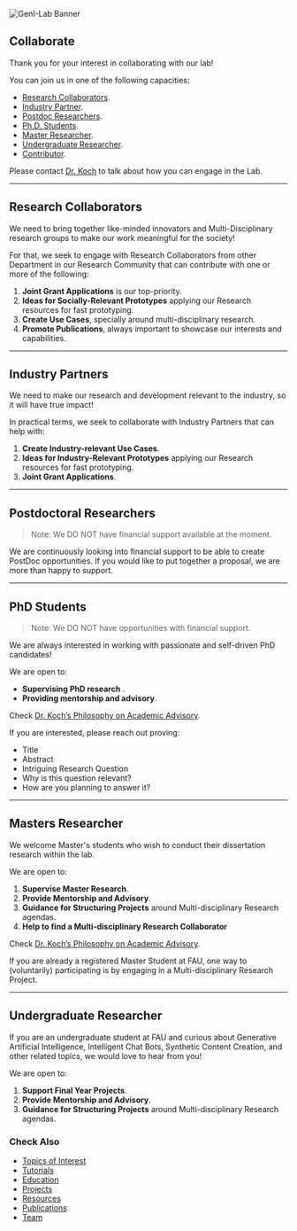 ![GenI-Lab Banner](./images/genilab-banner.png)

## Collaborate

Thank you for your interest in collaborating with our lab!

You can join us in one of the following capacities:

* [Research Collaborators](#research-collaborators).
* [Industry Partner](#industry-partner).
* [Postdoc Researchers](#postdoctoral-researchers).
* [Ph.D. Students](#phd-students).
* [Master Researcher](#master-researcher).
* [Undergraduate Researcher](#undergradute-researcher).
* [Contributor](./contribute.md).


Please contact [Dr. Koch](https://www.fau.edu/engineering/directory/faculty/koch/) to talk about how you can engage in the Lab.

---

## Research Collaborators

We need to bring together like-minded innovators and Multi-Disciplinary research groups to make our work meaningful for the society!

For that, we seek to engage with Research Collaborators from other Department in our Research Community that can contribute with one or more of the following:

1. **Joint Grant Applications** is our top-priority.
1. **Ideas for Socially-Relevant Prototypes** applying our Research resources for fast prototyping.
1. **Create Use Cases**, specially around multi-disciplinary research.
1. **Promote Publications**, always important to showcase our interests and capabilities.
    
---

## Industry Partners

We need to make our research and development relevant to the industry, so it will have true impact!

In practical terms, we seek to collaborate with Industry Partners that can help with:

1. **Create Industry-relevant Use Cases**.
1. **Ideas for Industry-Relevant Prototypes** applying our Research resources for fast prototyping.
1. **Joint Grant Applications**.

---

## Postdoctoral Researchers

> Note: We DO NOT have financial support available at the moment.

We are continuously looking into financial support to be able to create PostDoc opportunities. If you would like to put together a proposal, we are more than happy to support.

---

## PhD Students

> Note: We DO NOT have opportunities with financial support. 

We are always interested in working with passionate and self-driven PhD candidates!

We are open to:
* **Supervising PhD research** .
* **Providing mentorship and advisory**.

Check [Dr. Koch’s Philosophy on Academic Advisory](https://genilab.medium.com/my-philosophy-on-academic-advisory-3b3160e05104).

If you are interested, please reach out proving:
* Title 
* Abstract
* Intriguing Research Question
* Why is this question relevant?
* How are you planning to answer it?

---

## Masters Researcher

We welcome Master's students who wish to conduct their dissertation research within the lab. 

We are open to:
1. **Supervise Master Research**.
1. **Provide Mentorship and Advisory**.
1. **Guidance for Structuring Projects** around Multi-disciplinary Research agendas.
1. **Help to find a Multi-disciplinary Research Collaborator**

Check [Dr. Koch’s Philosophy on Academic Advisory](https://genilab.medium.com/my-philosophy-on-academic-advisory-3b3160e05104).

If you are already a registered Master Student at FAU, one way to (voluntarily) participating is by engaging in a Multi-disciplinary Research Project. 

---

## Undergraduate Researcher

If you are an undergraduate student at FAU and curious about Generative Artificial Intelligence, Intelligent Chat Bots, Synthetic Content Creation, and other related topics, we would love to hear from you! 

We are open to:
1. **Support Final Year Projects**.
1. **Provide Mentorship and Advisory**.
1. **Guidance for Structuring Projects** around Multi-disciplinary Research agendas.

### Check Also

* [Topics of Interest](./projects.md#topics-of-interest)
* [Tutorials](./knowledge.md#tutorials)
* [Education](./knowledge.md#education)
* [Projects](./projects.md)
* [Resources](./projects.md#resources) 
* [Publications](./knowledge.md#publications)
* [Team](./people.html)


